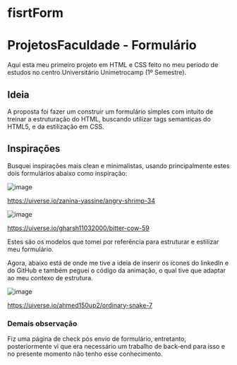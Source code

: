 # fisrtForm

# ProjetosFaculdade - Formulário
Aqui esta meu primeiro projeto em HTML e CSS feito no meu período de estudos no centro Universitário Unimetrocamp (1º Semestre).

## Ideia
A proposta foi fazer um construir um formulário simples com intuito de treinar a estruturação do HTML, buscando utilizar tags semanticas do HTML5, e da estilização em CSS.

## Inspirações
Busquei inspirações mais clean e minimalistas, usando principalmente estes dois formulários abaixo como inspiração:

![image](https://github.com/brrsmths/fisrtForm/assets/121468822/32f5eda1-3616-4215-9c90-8470d024b6ad)

https://uiverse.io/zanina-yassine/angry-shrimp-34

![image](https://github.com/brrsmths/fisrtForm/assets/121468822/33e0df6d-e48d-45ba-851e-2993b9f6f030)

https://uiverse.io/gharsh11032000/bitter-cow-59

Estes são os modelos que tomei por referência para estruturar e estilizar meu formulário.

Agora, abaixo está de onde me tive a ideia de inserir os icones do linkedIn e do GitHub e também peguei o código da animação, o qual tive que adaptar ao meu contexo de estrutura. 

![image](https://github.com/brrsmths/fisrtForm/assets/121468822/841beb7b-1fc8-473b-a961-cb20538a0d96)

https://uiverse.io/ahmed150up2/ordinary-snake-7

### Demais observação
Fiz uma página de check pós envio de formulário, entretanto, posteriormente vi que era necessário um trabalho de back-end para isso e no presente momento não tenho esse conhecimento.

